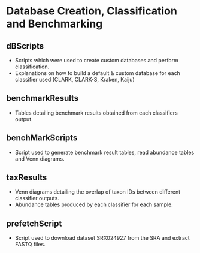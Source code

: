# Database Creation, Classification and Benchmarking

## dBScripts 
* Scripts which were used to create custom databases and perform classification.
* Explanations on how to build a default & custom database for each classifier used (CLARK, CLARK-S, Kraken, Kaiju)

## benchmarkResults 
* Tables detailing benchmark results obtained from each classifiers output.

## benchMarkScripts
* Script used to generate benchmark result tables, read abundance tables and Venn diagrams.

## taxResults
* Venn diagrams detailing the overlap of taxon IDs between different classifier outputs.
* Abundance tables produced by each classifier for each sample.

## prefetchScript
* Script used to download dataset SRX024927 from the SRA and extract FASTQ files.
